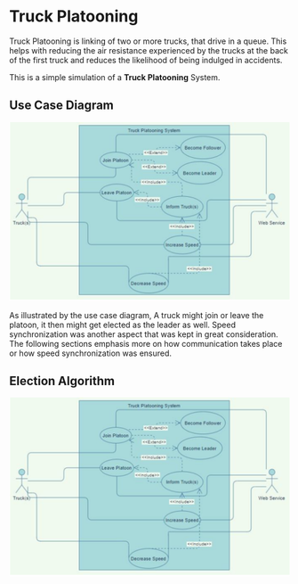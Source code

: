 # Truck Platooning

Truck Platooning is linking of two or more trucks, that drive in a queue. This helps with reducing the air resistance experienced by the trucks at the back of the first truck and reduces the likelihood of being indulged in accidents.

This is a simple simulation of a **Truck Platooning** System.

## Use Case Diagram

![alt text](https://github.com/omega1497/Benzene-bots/blob/master/System%20Diagrams/Use%20Case%20Diagram.png?raw=true)

As illustrated by the use case diagram, A truck might join or leave the platoon, it then might get elected as the leader as well. Speed synchronization was another aspect that was kept in great consideration. The following sections emphasis more on how communication takes place or how speed synchronization was ensured.

## Election Algorithm

![alt text](https://github.com/omega1497/Benzene-bots/blob/master/System%20Diagrams/Use%20Case%20Diagram.png?raw=true)
